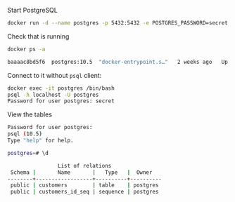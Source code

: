 Start PostgreSQL
```bash
docker run -d --name postgres -p 5432:5432 -e POSTGRES_PASSWORD=secret postgres:10.5
```

Check that is running
```bash
docker ps -a

baaaac8bd5f6  postgres:10.5  "docker-entrypoint.s…"   2 weeks ago   Up 18 minutes   0.0.0.0:5432->5432/tcp   postgres
```

Connect to it without `psql` client:
```bash
docker exec -it postgres /bin/bash
psql -h localhost -U postgres
Password for user postgres: secret

```

View the tables
```bash
Password for user postgres:
psql (10.5)
Type "help" for help.

postgres=# \d

                List of relations
 Schema |       Name       |   Type   |  Owner
--------+------------------+----------+----------
 public | customers        | table    | postgres
 public | customers_id_seq | sequence | postgres

```

